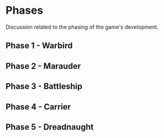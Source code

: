 # Phases

Discussion related to the phasing of the game's development.


## Phase 1 - Warbird

## Phase 2 - Marauder

## Phase 3 - Battleship

## Phase 4 - Carrier

## Phase 5 - Dreadnaught